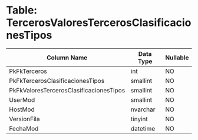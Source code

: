 # Table: TercerosValoresTercerosClasificacionesTipos

| Column Name | Data Type | Nullable |
|-------------|-----------|----------|
| PkFkTerceros | int | NO |
| PkFkTercerosClasificacionesTipos | smallint | NO |
| PkFkValoresTercerosClasificacionesTipos | smallint | NO |
| UserMod | smallint | NO |
| HostMod | nvarchar | NO |
| VersionFila | tinyint | NO |
| FechaMod | datetime | NO |
